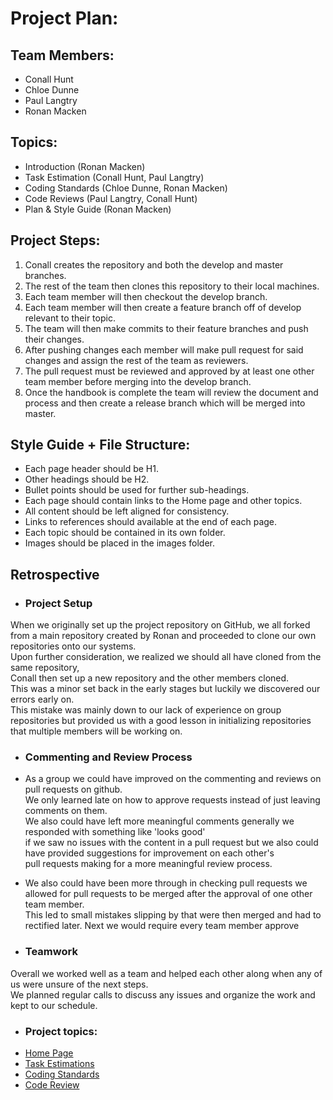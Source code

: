 # Project Plan:

## Team Members:
- Conall Hunt 
- Chloe Dunne 
- Paul Langtry 
- Ronan Macken 

## Topics:
- Introduction (Ronan Macken)
- Task Estimation (Conall Hunt, Paul Langtry)
- Coding Standards (Chloe Dunne, Ronan Macken)
- Code Reviews (Paul Langtry, Conall Hunt)
- Plan & Style Guide (Ronan Macken)

## Project Steps:
1. Conall creates the repository and both the develop and master branches.
2. The rest of the team then clones this repository to their local machines.
3. Each team member will then checkout the develop branch.
4. Each team member will then create a feature branch off of develop relevant to their topic.
5. The team will then make commits to their feature branches and push their changes.
6. After pushing changes each member will make pull request for said changes and assign the rest of the team as reviewers.
7. The pull request must be reviewed and approved by at least one other team member before merging into the develop branch.
8. Once the handbook is complete the team will review the document and process
 and then create a release branch which will be merged into master.

## Style Guide + File Structure:
- Each page header should be H1.
- Other headings should be H2.
- Bullet points should be used for further sub-headings.
- Each page should contain links to the Home page and other topics.
- All content should be left aligned for consistency.
- Links to references should available at the end of each page.
- Each topic should be contained in its own folder.
- Images should be placed in the images folder.

## Retrospective 

- ### Project Setup
 When we originally set up the project repository on GitHub, we all forked from a main repository created by Ronan and proceeded to clone our own repositories onto our systems.  
Upon further consideration, we realized we should all have cloned from the same repository,  
Conall then set up a new repository and the other members cloned.  
This was a minor set back in the early stages but luckily we discovered our errors early on.  
This mistake was mainly down to our lack of experience on group repositories but provided us with a good lesson in initializing repositories that multiple members will be working on.

- ### Commenting and Review Process
- As a group we could have improved on the commenting and reviews on pull requests on github.  
We only learned late on how to approve requests instead of just leaving comments on them.  
We also could have left more meaningful comments generally we responded with something like 'looks good'  
if we saw no issues with the content in a pull request but we also could have provided suggestions for improvement on each other's  
pull requests making for a more meaningful review process.  
- We also could have been more through in checking pull requests we allowed for pull requests to be merged after the approval of one other team member.  
This led to small mistakes slipping by that were then merged and had to rectified later. Next we would require every team member approve

- ### Teamwork
Overall we worked well as a team and helped each other along when any of us were unsure of the next steps.  
We planned regular calls to discuss any issues and organize the work and kept to our schedule.


- ### Project topics: 
* [Home Page](../README.md)
* [Task Estimations](../TaskEstimation/TaskEstimation.md)
* [Coding Standards](../CodingStandards/coding-standards-content.md)
* [Code Review ](../CodeReview/code-review-content.md)
